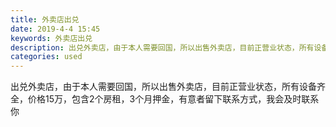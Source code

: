 ```yaml
---
title: 外卖店出兑
date: 2019-4-4 15:45
keywords: 外卖店出兑
description: 出兑外卖店，由于本人需要回国，所以出售外卖店，目前正营业状态，所有设备齐全，价格15万，包含2个房租，3个月押金，有意者留下联系方式，我会及时联系你
categories: used
---
```

<td class="t_f" id="postmessage_3393893">

出兑外卖店，由于本人需要回国，所以出售外卖店，目前正营业状态，所有设备齐全，价格15万，包含2个房租，3个月押金，有意者留下联系方式，我会及时联系你<br/>
</td>
